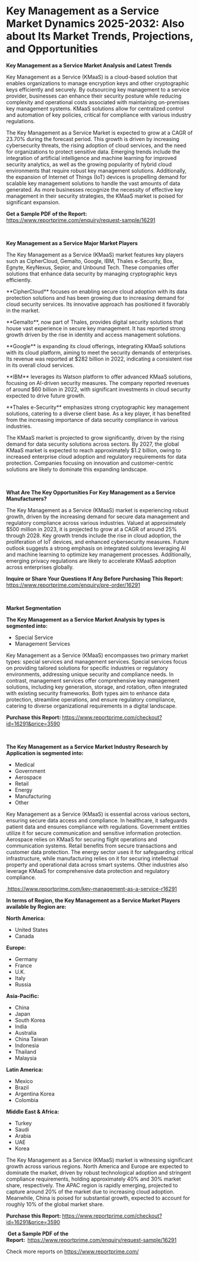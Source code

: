 <p><h1>Key Management as a Service Market Dynamics 2025-2032: Also about Its Market Trends, Projections, and Opportunities</h1></p><p><strong>Key Management as a Service Market Analysis and Latest Trends</strong></p>
<p><p>Key Management as a Service (KMaaS) is a cloud-based solution that enables organizations to manage encryption keys and other cryptographic keys efficiently and securely. By outsourcing key management to a service provider, businesses can enhance their security posture while reducing complexity and operational costs associated with maintaining on-premises key management systems. KMaaS solutions allow for centralized control and automation of key policies, critical for compliance with various industry regulations.</p><p>The Key Management as a Service Market is expected to grow at a CAGR of 23.70% during the forecast period. This growth is driven by increasing cybersecurity threats, the rising adoption of cloud services, and the need for organizations to protect sensitive data. Emerging trends include the integration of artificial intelligence and machine learning for improved security analytics, as well as the growing popularity of hybrid cloud environments that require robust key management solutions. Additionally, the expansion of Internet of Things (IoT) devices is propelling demand for scalable key management solutions to handle the vast amounts of data generated. As more businesses recognize the necessity of effective key management in their security strategies, the KMaaS market is poised for significant expansion.</p></p>
<p><strong>Get a Sample PDF of the Report:&nbsp;</strong> <a href="https://www.reportprime.com/enquiry/request-sample/16291?utm_campaign=2760&utm_medium=2&utm_source=Github&utm_content=ia&utm_term=20032025&utm_id=key-management-as-a-service">https://www.reportprime.com/enquiry/request-sample/16291</a></p>
<p>&nbsp;</p>
<p><strong>Key Management as a Service Major Market Players</strong></p>
<p><p>The Key Management as a Service (KMaaS) market features key players such as CipherCloud, Gemalto, Google, IBM, Thales e-Security, Box, Egnyte, KeyNexus, Sepior, and Unbound Tech. These companies offer solutions that enhance data security by managing cryptographic keys efficiently.</p><p>**CipherCloud** focuses on enabling secure cloud adoption with its data protection solutions and has been growing due to increasing demand for cloud security services. Its innovative approach has positioned it favorably in the market.</p><p>**Gemalto**, now part of Thales, provides digital security solutions that house vast experience in secure key management. It has reported strong growth driven by the rise in identity and access management solutions. </p><p>**Google** is expanding its cloud offerings, integrating KMaaS solutions with its cloud platform, aiming to meet the security demands of enterprises. Its revenue was reported at $282 billion in 2022, indicating a consistent rise in its overall cloud services.</p><p>**IBM** leverages its Watson platform to offer advanced KMaaS solutions, focusing on AI-driven security measures. The company reported revenues of around $60 billion in 2022, with significant investments in cloud security expected to drive future growth.</p><p>**Thales e-Security** emphasizes strong cryptographic key management solutions, catering to a diverse client base. As a key player, it has benefited from the increasing importance of data security compliance in various industries.</p><p>The KMaaS market is projected to grow significantly, driven by the rising demand for data security solutions across sectors. By 2027, the global KMaaS market is expected to reach approximately $1.2 billion, owing to increased enterprise cloud adoption and regulatory requirements for data protection. Companies focusing on innovation and customer-centric solutions are likely to dominate this expanding landscape.</p></p>
<p>&nbsp;</p>
<p><strong>What Are The Key Opportunities For Key Management as a Service Manufacturers?</strong></p>
<p><p>The Key Management as a Service (KMaaS) market is experiencing robust growth, driven by the increasing demand for secure data management and regulatory compliance across various industries. Valued at approximately $500 million in 2023, it is projected to grow at a CAGR of around 25% through 2028. Key growth trends include the rise in cloud adoption, the proliferation of IoT devices, and enhanced cybersecurity measures. Future outlook suggests a strong emphasis on integrated solutions leveraging AI and machine learning to optimize key management processes. Additionally, emerging privacy regulations are likely to accelerate KMaaS adoption across enterprises globally.</p></p>
<p><strong>Inquire or Share Your Questions If Any Before Purchasing This Report:</strong> <a href="https://www.reportprime.com/enquiry/pre-order/16291?utm_campaign=2760&utm_medium=2&utm_source=Github&utm_content=ia&utm_term=20032025&utm_id=key-management-as-a-service">https://www.reportprime.com/enquiry/pre-order/16291</a></p>
<p>&nbsp;</p>
<p><strong>Market Segmentation</strong></p>
<p><strong>The Key Management as a Service Market Analysis by types is segmented into:</strong></p>
<p><ul><li>Special Service</li><li>Management Services</li></ul></p>
<p><p>Key Management as a Service (KMaaS) encompasses two primary market types: special services and management services. Special services focus on providing tailored solutions for specific industries or regulatory environments, addressing unique security and compliance needs. In contrast, management services offer comprehensive key management solutions, including key generation, storage, and rotation, often integrated with existing security frameworks. Both types aim to enhance data protection, streamline operations, and ensure regulatory compliance, catering to diverse organizational requirements in a digital landscape.</p></p>
<p><strong>Purchase this Report:&nbsp;</strong><a href="https://www.reportprime.com/checkout?id=16291&price=3590&utm_campaign=2760&utm_medium=2&utm_source=Github&utm_content=ia&utm_term=20032025&utm_id=key-management-as-a-service">https://www.reportprime.com/checkout?id=16291&price=3590</a></p>
<p>&nbsp;</p>
<p><strong>The Key Management as a Service Market Industry Research by Application is segmented into:</strong></p>
<p><ul><li>Medical</li><li>Government</li><li>Aerospace</li><li>Retail</li><li>Energy</li><li>Manufacturing</li><li>Other</li></ul></p>
<p><p>Key Management as a Service (KMaaS) is essential across various sectors, ensuring secure data access and compliance. In healthcare, it safeguards patient data and ensures compliance with regulations. Government entities utilize it for secure communication and sensitive information protection. Aerospace relies on KMaaS for securing flight operations and communication systems. Retail benefits from secure transactions and customer data protection. The energy sector uses it for safeguarding critical infrastructure, while manufacturing relies on it for securing intellectual property and operational data across smart systems. Other industries also leverage KMaaS for comprehensive data protection and regulatory compliance.</p></p>
<p><a href="https://www.reportprime.com/key-management-as-a-service-r16291?utm_campaign=2760&utm_medium=2&utm_source=Github&utm_content=ia&utm_term=20032025&utm_id=key-management-as-a-service">&nbsp;https://www.reportprime.com/key-management-as-a-service-r16291</a></p>
<p><strong>In terms of Region, the Key Management as a Service Market Players available by Region are:</strong></p>
<p>
    <p> <strong> North America: </strong>
        <ul>
            <li>United States</li>
            <li>Canada</li>
        </ul>
        </p> 
    <p> <strong> Europe: </strong>
        <ul>
            <li>Germany</li>
            <li>France</li>
            <li>U.K.</li>
            <li>Italy</li>
            <li>Russia</li>
        </ul>
        </p> 
    <p> <strong> Asia-Pacific: </strong>
        <ul>
            <li>China</li>
            <li>Japan</li>
            <li>South Korea</li>
            <li>India</li>
            <li>Australia</li>
            <li>China Taiwan</li>
            <li>Indonesia</li>
            <li>Thailand</li>
            <li>Malaysia</li>
        </ul>
        </p> 
    <p> <strong> Latin America: </strong>
        <ul>
            <li>Mexico</li>
            <li>Brazil</li>
            <li>Argentina Korea</li>
            <li>Colombia</li>
        </ul>
        </p> 
    <p> <strong> Middle East & Africa: </strong>
        <ul>
            <li>Turkey</li>
            <li>Saudi</li>
            <li>Arabia</li>
            <li>UAE</li>
            <li>Korea</li>
        </ul>
    </p>
    </p>
<p><p>The Key Management as a Service (KMaaS) market is witnessing significant growth across various regions. North America and Europe are expected to dominate the market, driven by robust technological adoption and stringent compliance requirements, holding approximately 40% and 30% market share, respectively. The APAC region is rapidly emerging, projected to capture around 20% of the market due to increasing cloud adoption. Meanwhile, China is poised for substantial growth, expected to account for roughly 10% of the global market share.</p></p>
<p><strong>Purchase this Report: </strong><a href="https://www.reportprime.com/checkout?id=16291&price=3590&utm_campaign=2760&utm_medium=2&utm_source=Github&utm_content=ia&utm_term=20032025&utm_id=key-management-as-a-service">https://www.reportprime.com/checkout?id=16291&price=3590</a></p>
<p>&nbsp;<strong>Get a Sample PDF of the Report:&nbsp;&nbsp;</strong><a href="https://www.reportprime.com/enquiry/request-sample/16291?utm_campaign=2760&utm_medium=2&utm_source=Github&utm_content=ia&utm_term=20032025&utm_id=key-management-as-a-service">https://www.reportprime.com/enquiry/request-sample/16291</a></p>
<p><strong></strong></p>
<p>Check more reports on <a href="https://www.reportprime.com/?utm_campaign=2760&utm_medium=2&utm_source=Github&utm_content=ia&utm_term=20032025&utm_id=key-management-as-a-service">https://www.reportprime.com/</a></p>